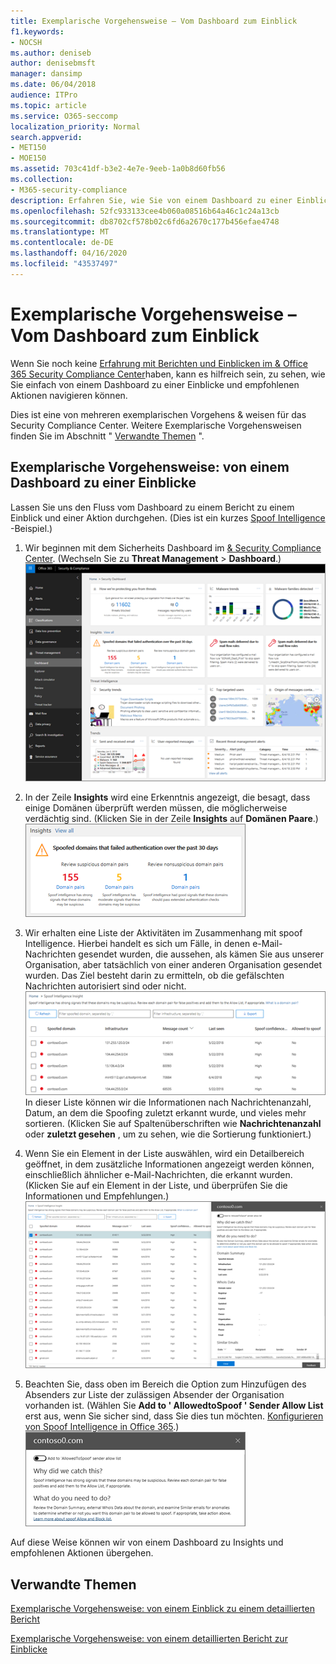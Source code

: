 ```yaml
---
title: Exemplarische Vorgehensweise – Vom Dashboard zum Einblick
f1.keywords:
- NOCSH
ms.author: deniseb
author: denisebmsft
manager: dansimp
ms.date: 06/04/2018
audience: ITPro
ms.topic: article
ms.service: O365-seccomp
localization_priority: Normal
search.appverid:
- MET150
- MOE150
ms.assetid: 703c41df-b3e2-4e7e-9eeb-1a0b8d60fb56
ms.collection:
- M365-security-compliance
description: Erfahren Sie, wie Sie von einem Dashboard zu einer Einblicke mit empfohlenen Aktionen im &amp; Security Compliance Center wechseln können.
ms.openlocfilehash: 52fc933133cee4b060a08516b64a46c1c24a13cb
ms.sourcegitcommit: db8702cf578b02c6fd6a2670c177b456efae4748
ms.translationtype: MT
ms.contentlocale: de-DE
ms.lasthandoff: 04/16/2020
ms.locfileid: "43537497"
---
```

# <a name="walkthrough---from-a-dashboard-to-an-insight"></a>Exemplarische Vorgehensweise – Vom Dashboard zum Einblick

Wenn Sie noch keine [Erfahrung mit Berichten und Einblicken im &amp; Office 365 Security Compliance Center](reports-and-insights-in-security-and-compliance.md)haben, kann es hilfreich sein, zu sehen, wie Sie einfach von einem Dashboard zu einer Einblicke und empfohlenen Aktionen navigieren können. 
  
Dies ist eine von mehreren exemplarischen Vorgehens &amp; weisen für das Security Compliance Center. Weitere Exemplarische Vorgehensweisen finden Sie im Abschnitt " [Verwandte Themen](#related-topics) ". 
  
## <a name="walkthrough-from-a-dashboard-to-an-insight"></a>Exemplarische Vorgehensweise: von einem Dashboard zu einer Einblicke

Lassen Sie uns den Fluss vom Dashboard zu einem Bericht zu einem Einblick und einer Aktion durchgehen. (Dies ist ein kurzes [Spoof Intelligence](learn-about-spoof-intelligence.md) -Beispiel.) 
  
1. Wir beginnen mit dem Sicherheits Dashboard im [ &amp; Security Compliance Center](https://protection.office.com). (Wechseln Sie zu **Threat Management** \> **Dashboard**.)<br>![Wählen Sie im &amp; Security Compliance Center die Option Threat \> Management Dashboard aus.](../../media/05a38660-eb13-4960-a266-11809c453d95.png)<br>
  
2. In der Zeile **Insights** wird eine Erkenntnis angezeigt, die besagt, dass einige Domänen überprüft werden müssen, die möglicherweise verdächtig sind. (Klicken Sie in der Zeile **Insights** auf **Domänen Paare**.)<br>![In der Zeile "Insights" werden potenzielle Spoofing-Bedenken erwähnt](../../media/dd1d0cb3-3201-45d7-b41d-18a0944fe85d.png)<br>
  
3. Wir erhalten eine Liste der Aktivitäten im Zusammenhang mit spoof Intelligence. Hierbei handelt es sich um Fälle, in denen e-Mail-Nachrichten gesendet wurden, die aussehen, als kämen Sie aus unserer Organisation, aber tatsächlich von einer anderen Organisation gesendet wurden. Das Ziel besteht darin zu ermitteln, ob die gefälschten Nachrichten autorisiert sind oder nicht.<br>![Einblicke in Spoof Intelligence](../../media/a2e2b4fd-0c1e-499f-8401-cf3089da82fa.png)<br>In dieser Liste können wir die Informationen nach Nachrichtenanzahl, Datum, an dem die Spoofing zuletzt erkannt wurde, und vieles mehr sortieren. (Klicken Sie auf Spaltenüberschriften wie **Nachrichtenanzahl** oder **zuletzt gesehen** , um zu sehen, wie die Sortierung funktioniert.) 
    
4. Wenn Sie ein Element in der Liste auswählen, wird ein Detailbereich geöffnet, in dem zusätzliche Informationen angezeigt werden können, einschließlich ähnlicher e-Mail-Nachrichten, die erkannt wurden. (Klicken Sie auf ein Element in der Liste, und überprüfen Sie die Informationen und Empfehlungen.)<br>![Durch Auswählen eines Elements wird ein Detailbereich geöffnet.](../../media/7ad1faa5-6ca2-474e-a609-eb275e0a8e59.png)<br>
  
5. Beachten Sie, dass oben im Bereich die Option zum Hinzufügen des Absenders zur Liste der zulässigen Absender der Organisation vorhanden ist. (Wählen Sie **Add to ' AllowedtoSpoof ' Sender Allow List** erst aus, wenn Sie sicher sind, dass Sie dies tun möchten. [Konfigurieren von Spoof Intelligence in Office 365](learn-about-spoof-intelligence.md).)<br>![Sie können einen Absender autorisieren.](../../media/caf0c20a-6047-486d-8060-5a229a3de49f.png)
  
Auf diese Weise können wir von einem Dashboard zu Insights und empfohlenen Aktionen übergehen.
  
## <a name="related-topics"></a>Verwandte Themen

[Exemplarische Vorgehensweise: von einem Einblick zu einem detaillierten Bericht](from-an-insight-to-a-detailed-report.md)
  
[Exemplarische Vorgehensweise: von einem detaillierten Bericht zur Einblicke](from-a-detailed-report-to-an-insight.md)
  


